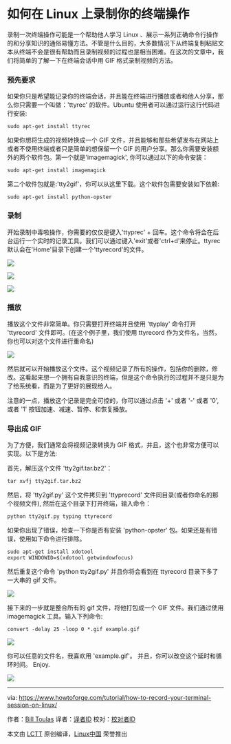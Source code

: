 如何在 Linux 上录制你的终端操作
=================================================

录制一次终端操作可能是一个帮助他人学习 Linux 、展示一系列正确命令行操作的和分享知识的通俗易懂方法。不管是什么目的，大多数情况下从终端复制粘贴文本从终端不会是很有帮助而且录制视频的过程也是相当困难。在这次的文章中，我们将简单的了解一下在终端会话中用 GIF 格式录制视频的方法。

### 预先要求

如果你只是希望能记录你的终端会话，并且能在终端进行播放或者和他人分享，那么你只需要一个叫做：'ttyrec' 的软件。Ubuntu 使用者可以通过运行这行代码进行安装:

```
sudo apt-get install ttyrec
```

如果你想将生成的视频转换成一个 GIF 文件，并且能够和那些希望发布在网站上或者不使用终端或者只是简单的想保留一个 GIF 的用户分享。那么你需要安装额外的两个软件包。第一个就是'imagemagick', 你可以通过以下的命令安装：

```
sudo apt-get install imagemagick
```

第二个软件包就是:'tty2gif'，你可以从这里下载。这个软件包需要安装如下依赖:

```
sudo apt-get install python-opster
```

### 录制

开始录制中毒啦操作，你需要的仅仅是键入'ttyprec' + 回车。这个命令将会在后台运行一个实时的记录工具。我们可以通过键入'exit'或者'ctrl+d'来停止。ttyrec 默认会在'Home'目录下创建一个'ttyrecord'的文件。

![](https://www.howtoforge.com/images/how-to-record-your-terminal-session-on-linux/pic_1.jpg)

![](https://www.howtoforge.com/images/how-to-record-your-terminal-session-on-linux/pic_2.jpg)

![](https://www.howtoforge.com/images/how-to-record-your-terminal-session-on-linux/pic_3.jpg)

### 播放

播放这个文件非常简单。你只需要打开终端并且使用 'ttyplay' 命令打开 'ttyrecord' 文件即可。(在这个例子里，我们使用 ttyrecord 作为文件名，当然，你也可以对这个文件进行重命名)

![](https://www.howtoforge.com/images/how-to-record-your-terminal-session-on-linux/pic_4.jpg)

然后就可以开始播放这个文件。这个视频记录了所有的操作，包括你的删除，修改。这看起来想一个拥有自我意识的终端，但是这个命令执行的过程并不是只是为了给系统看，而是为了更好的展现给人。

注意的一点，播放这个记录是完全可控的，你可以通过点击 '+' 或者 '-' 或者 '0', 或者 '1' 按钮加速、减速、暂停、和恢复播放。

### 导出成 GIF

为了方便，我们通常会将视频记录转换为 GIF 格式，并且，这个也非常方便可以实现。以下是方法:

首先，解压这个文件 'tty2gif.tar.bz2'：

```
tar xvfj tty2gif.tar.bz2
```

然后，将 'tty2gif.py' 这个文件拷贝到 'ttyprecord' 文件同目录(或者你命名的那个视频文件), 然后在这个目录下打开终端，输入命令：

```
python tty2gif.py typing ttyrecord
```

如果你出现了错误，检查一下你是否有安装 'python-opster' 包。如果还是有错误，使用如下命令进行排除。

```
sudo apt-get install xdotool
export WINDOWID=$(xdotool getwindowfocus)
```

然后重复这个命令 'python tty2gif.py' 并且你将会看到在 ttyrecord 目录下多了一大串的 gif 文件。

![](https://www.howtoforge.com/images/how-to-record-your-terminal-session-on-linux/pic_5.jpg)

接下来的一步就是整合所有的 gif 文件，将他打包成一个 GIF 文件。我们通过使用 imagemagick 工具。输入下列命令:

```
convert -delay 25 -loop 0 *.gif example.gif
```

![](https://www.howtoforge.com/images/how-to-record-your-terminal-session-on-linux/pic_6.jpg)

你可以任意的文件名，我喜欢用 'example.gif'。 并且，你可以改变这个延时和循环时间。 Enjoy.

![](https://www.howtoforge.com/images/how-to-record-your-terminal-session-on-linux/example.gif)

--------------------------------------------------------------------------------

via: https://www.howtoforge.com/tutorial/how-to-record-your-terminal-session-on-linux/

作者：[Bill Toulas][a]
译者：[译者ID](https://github.com/MikeCoder)
校对：[校对者ID](https://github.com/校对者ID)

本文由 [LCTT](https://github.com/LCTT/TranslateProject) 原创编译，[Linux中国](https://linux.cn/) 荣誉推出

[a]: https://twitter.com/howtoforgecom










